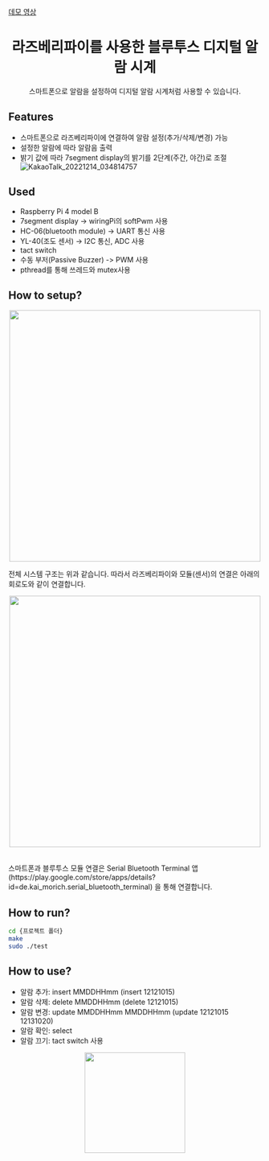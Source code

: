 [데모 영상](https://youtu.be/EzXRV7_FCt8)

<h1 align="center">라즈베리파이를 사용한 블루투스 디지털 알람 시계</h1>

<p align="center">
  스마트폰으로 알람을 설정하여 디지털 알람 시계처럼 사용할 수 있습니다.
</p>

## Features
- 스마트폰으로 라즈베리파이에 연결하여 알람 설정(추가/삭제/변경) 가능
- 설정한 알람에 따라 알람음 출력
- 밝기 값에 따라 7segment display의 밝기를 2단계(주간, 야간)로 조절
![KakaoTalk_20221214_034814757](https://user-images.githubusercontent.com/45515388/207721891-c9db27e3-5d06-4981-8fd0-93ae5fe4c23e.gif)

## Used
- Raspberry Pi 4 model B
- 7segment display -> wiringPi의 softPwm 사용
- HC-06(bluetooth module) -> UART 통신 사용
- YL-40(조도 센서) -> I2C 통신, ADC 사용
- tact switch
- 수동 부저(Passive Buzzer) -> PWM 사용
- pthread를 통해 쓰레드와 mutex사용

## How to setup?
<p align="center">
  <img width="500" src="https://user-images.githubusercontent.com/45515388/207717568-91202446-e071-4760-9842-a6a4bc7c23af.png">
</p>
전체 시스템 구조는 위과 같습니다. 따라서 라즈베리파이와 모듈(센서)의 연결은 아래의 회로도와 같이 연결합니다.
<br/>
<p align="center">
  <img width="500" src="https://user-images.githubusercontent.com/45515388/207717779-aeecf506-eabb-4139-89f5-1f7933732023.png">
</p>
<br/>
스마트폰과 블루투스 모듈 연결은 Serial Bluetooth Terminal 앱 (https://play.google.com/store/apps/details?id=de.kai_morich.serial_bluetooth_terminal) 을 통해 연결합니다.

## How to run?
```sh
cd {프로젝트 폴더}
make
sudo ./test
```

## How to use?
- 알람 추가: insert MMDDHHmm (insert 12121015)
- 알람 삭제: delete MMDDHHmm (delete 12121015)
- 알람 변경: update MMDDHHmm MMDDHHmm (update 12121015 12131020)
- 알람 확인: select
- 알람 끄기: tact switch 사용
<p align="center">
  <img width="200" src="https://user-images.githubusercontent.com/45515388/207724034-bb40f0c8-73fa-4690-9b39-d321ef4ac314.png">
</p>
